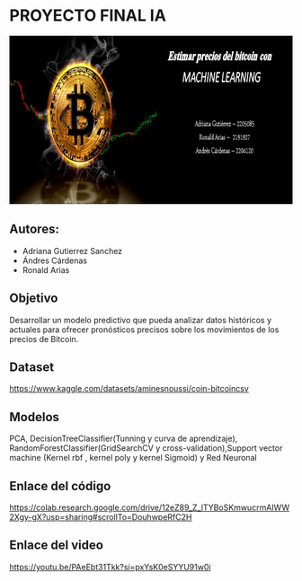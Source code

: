 # PROYECTO FINAL IA
<img src="Banner.jpeg" width="800" height="300">

## Autores:

 - Adriana Gutierrez Sanchez
 - Ándres Cárdenas
 - Ronald Arias
## Objetivo
Desarrollar un modelo predictivo que pueda analizar datos históricos y actuales para ofrecer pronósticos precisos sobre los movimientos de los precios de Bitcoin.

## Dataset 
https://www.kaggle.com/datasets/aminesnoussi/coin-bitcoincsv


## Modelos
PCA, DecisionTreeClassifier(Tunning y curva de aprendizaje), RandomForestClassifier(GridSearchCV y cross-validation),Support vector machine (Kernel rbf , kernel poly y kernel Sigmoid) y Red Neuronal 

## Enlace del código
https://colab.research.google.com/drive/12eZ89_Z_lTYBoSKmwucrmAIWW2Xgy-gX?usp=sharing#scrollTo=DouhwpeRfC2H

## Enlace del video
https://youtu.be/PAeEbt31Tkk?si=pxYsK0eSYYU91w0i 
